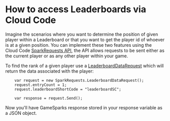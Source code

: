 # How to access Leaderboards via Cloud Code

Imagine the scenarios where you want to determine the position of given player within a Leaderboard or that you want to get the player id of whoever is at a given position. You can implement these two features using the Cloud Code [SparkRequests API](/documentation/cloud-code-api/sparkrequests-api), the API allows requests to be sent either as the current player or as any other player within your game.

To find the rank of a given player use a [LeaderboardDataRequest](https://docs.gamesparks.net/documentation/request-api/leaderboards-request-api/leaderboarddatarequest) which will return the data associated with the player:

```    
    var request = new SparkRequests.LeaderboardDataRequest();
    request.entryCount = 1;
    request.leaderboardShortCode = "leaderboardSC";

    var response = request.Send();
```

Now you'll have GameSparks response stored in your response variable as a JSON object.
